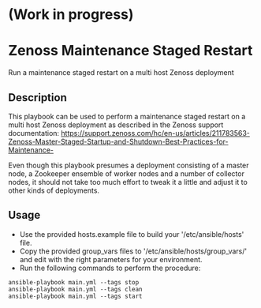 # (Work in progress)
# Zenoss Maintenance Staged Restart
Run a maintenance staged restart on a multi host Zenoss deployment

## Description
This playbook can be used to perform a maintenance staged restart on a multi host Zenoss deployment as described in the Zenoss support documentation:
https://support.zenoss.com/hc/en-us/articles/211783563-Zenoss-Master-Staged-Startup-and-Shutdown-Best-Practices-for-Maintenance-

Even though this playbook presumes a deployment consisting of a master node, a Zookeeper ensemble of worker nodes and a number of collector nodes, it should not take too much effort to tweak it a little and adjust it to other kinds of deployments.

## Usage
- Use the provided hosts.example file to build your '/etc/ansible/hosts' file.
- Copy the provided group_vars files to '/etc/ansible/hosts/group_vars/' and edit with the right parameters for your environment.
- Run the following commands to perform the procedure:
```
ansible-playbook main.yml --tags stop
ansible-playbook main.yml --tags clean
ansible-playbook main.yml --tags start
```
